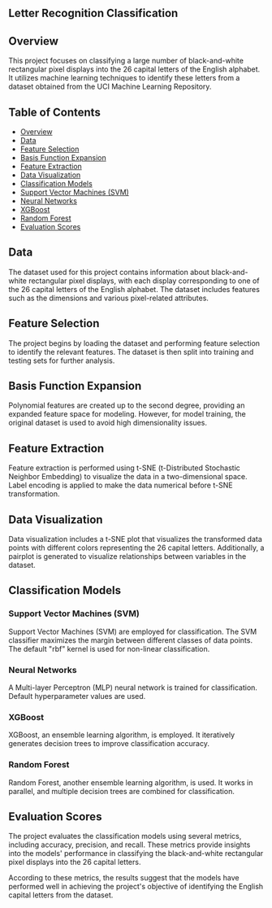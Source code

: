 ## Letter Recognition Classification

## Overview
This project focuses on classifying a large number of black-and-white rectangular pixel displays into the 26 capital letters of the English alphabet. It utilizes machine learning techniques to identify these letters from a dataset obtained from the UCI Machine Learning Repository.

## Table of Contents

- [Overview](#overview)
- [Data](#data)
- [Feature Selection](#feature-selection)
- [Basis Function Expansion](#basis-function-expansion)
- [Feature Extraction](#feature-extraction)
- [Data Visualization](#data-visualization)
- [Classification Models](#classification-models)
- [Support Vector Machines (SVM)](#support-vector-machines-(svm))
- [Neural Networks](#neural-networks)
- [XGBoost](#xgboost)
- [Random Forest](#random-forest)
- [Evaluation Scores](#evaluation-scores)

## Data

The dataset used for this project contains information about black-and-white rectangular pixel displays, with each display corresponding to one of the 26 capital letters of the English alphabet. The dataset includes features such as the dimensions and various pixel-related attributes.

## Feature Selection

The project begins by loading the dataset and performing feature selection to identify the relevant features. The dataset is then split into training and testing sets for further analysis.

## Basis Function Expansion

Polynomial features are created up to the second degree, providing an expanded feature space for modeling. However, for model training, the original dataset is used to avoid high dimensionality issues.

## Feature Extraction

Feature extraction is performed using t-SNE (t-Distributed Stochastic Neighbor Embedding) to visualize the data in a two-dimensional space. Label encoding is applied to make the data numerical before t-SNE transformation.

## Data Visualization

Data visualization includes a t-SNE plot that visualizes the transformed data points with different colors representing the 26 capital letters. Additionally, a pairplot is generated to visualize relationships between variables in the dataset.

## Classification Models

### Support Vector Machines (SVM)

Support Vector Machines (SVM) are employed for classification. The SVM classifier maximizes the margin between different classes of data points. The default "rbf" kernel is used for non-linear classification.

### Neural Networks

A Multi-layer Perceptron (MLP) neural network is trained for classification. Default hyperparameter values are used.

### XGBoost

XGBoost, an ensemble learning algorithm, is employed. It iteratively generates decision trees to improve classification accuracy.

### Random Forest

Random Forest, another ensemble learning algorithm, is used. It works in parallel, and multiple decision trees are combined for classification.

## Evaluation Scores

The project evaluates the classification models using several metrics, including accuracy, precision, and recall. These metrics provide insights into the models' performance in classifying the black-and-white rectangular pixel displays into the 26 capital letters.

According to these metrics, the results suggest that the models have performed well in achieving the project's objective of identifying the English capital letters from the dataset.
